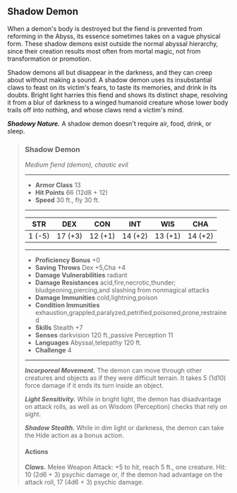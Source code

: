 ## Shadow Demon
When a demon's body is destroyed but the fiend is prevented from reforming in the Abyss, its essence sometimes takes on a vague physical form. These shadow demons exist outside the normal abyssal hierarchy, since their creation results most often from mortal magic, not from transformation or promotion.

Shadow demons all but disappear in the darkness, and they can creep about without making a sound. A shadow demon uses its insubstantial claws to feast on its victim's fears, to taste its memories, and drink in its doubts. Bright light harries this fiend and shows its distinct shape, resolving it from a blur of darkness to a winged humanoid creature whose lower body trails off into nothing, and whose claws rend a victim's mind.

***Shadowy Nature.*** A shadow demon doesn't require air, food, drink, or sleep.

>### Shadow Demon
>*Medium fiend (demon), chaotic evil*
>___
>- **Armor Class** 13
>- **Hit Points** 66 (12d8 + 12)
>- **Speed** 30 ft., fly 30 ft.
>___
>|**STR**|**DEX**|**CON**|**INT**|**WIS**|**CHA**|
>|:---:|:---:|:---:|:---:|:---:|:---:|
>|1 (-5)|17 (+3)|12 (+1)|14 (+2)|13 (+1)|14 (+2)|
>
>___
>- **Proficiency Bonus** +0
>- **Saving Throws** Dex +5,Cha +4
>- **Damage Vulnerabilities** radiant
>- **Damage Resistances** acid,fire,necrotic,thunder; bludgeoning,piercing,and slashing from nonmagical attacks
>- **Damage Immunities** cold,lightning,poison
>- **Condition Immunities** exhaustion,grappled,paralyzed,petrified,poisoned,prone,restrained
>- **Skills** Stealth +7
>- **Senses** darkvision 120 ft.,passive Perception 11
>- **Languages** Abyssal,telepathy 120 ft.
>- **Challenge** 4
>___
>***Incorporeal Movement.*** The demon can move through other creatures and objects as if they were difficult terrain. It takes 5 (1d10) force damage if it ends its turn inside an object.
>
>***Light Sensitivity.*** While in bright light, the demon has disadvantage on attack rolls, as well as on Wisdom (Perception) checks that rely on sight.
>
>***Shadow Stealth.*** While in dim light or darkness, the demon can take the Hide action as a bonus action.
>
>#### Actions
>***Claws.*** Melee Weapon Attack: +5 to hit, reach 5 ft., one creature. Hit: 10 (2d6 + 3) psychic damage or, if the demon had advantage on the attack roll, 17 (4d6 + 3) psychic damage.
>
